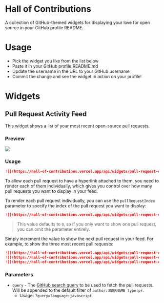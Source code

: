 # Hall of Contributions
A collection of GitHub-themed widgets for displaying your love for open source in your GitHub profile README.

# Usage
- Pick the widget you like from the list below
- Paste it in your GitHub profile README.md
- Update the username in the URL to your GitHub username
- Commit the change and see the widget in action on your profile!

# Widgets
## Pull Request Activity Feed
This widget shows a list of your most recent open-source pull requests.

### Preview
![](https://hall-of-contributions.vercel.app/api/widgets/pull-request-card?username=nick-w-nick&pullRequestIndex=0)

### Usage
```md
![](https://hall-of-contributions.vercel.app/api/widgets/pull-request-card?username=YOUR_USERNAME)
```

To allow each pull request to have a hyperlink attached to them, you need to render each of them individually, which gives you control over how many pull requests you want to display in your feed.

To render each pull request individually, you can use the `pullRequestIndex` parameter to specify the index of the pull request you want to display:

```md
![](https://hall-of-contributions.vercel.app/api/widgets/pull-request-card?username=YOUR_USERNAME&pullRequestIndex=0)
```

> This value defaults to `0`, so if you only want to show one pull request, you can omit the parameter entirely.

Simply increment the value to show the next pull request in your feed. For example, to show the three most recent pull requests:

```md
![](https://hall-of-contributions.vercel.app/api/widgets/pull-request-card?username=YOUR_USERNAME&pullRequestIndex=0)
![](https://hall-of-contributions.vercel.app/api/widgets/pull-request-card?username=YOUR_USERNAME&pullRequestIndex=1)
![](https://hall-of-contributions.vercel.app/api/widgets/pull-request-card?username=YOUR_USERNAME&pullRequestIndex=2)
```

### Parameters
- `query` - The [GitHub search query](https://docs.github.com/en/search-github/searching-on-github/searching-issues-and-pull-requests) to be used to fetch the pull requests. Will be appended to the default filter of `author:USERNAME type:pr`.
  - Usage: `?query=language:javascript`